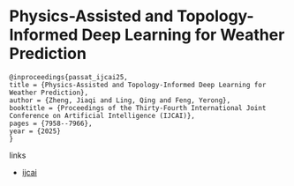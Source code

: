 # Physics-Assisted and Topology-Informed Deep Learning for Weather Prediction

```
@inproceedings{passat_ijcai25,
title = {Physics-Assisted and Topology-Informed Deep Learning for Weather Prediction},
author = {Zheng, Jiaqi and Ling, Qing and Feng, Yerong},
booktitle = {Proceedings of the Thirty-Fourth International Joint Conference on Artificial Intelligence (IJCAI)},
pages = {7958--7966},
year = {2025}
}
```

links
- [ijcai](https://www.ijcai.org/proceedings/2025/885)
